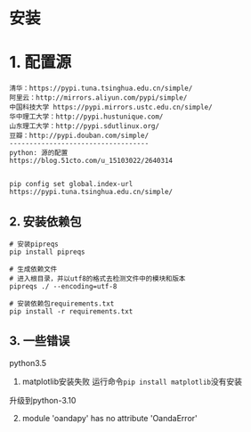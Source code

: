 # 安装

# 1. 配置源
```
清华：https://pypi.tuna.tsinghua.edu.cn/simple/
阿里云：http://mirrors.aliyun.com/pypi/simple/
中国科技大学 https://pypi.mirrors.ustc.edu.cn/simple/
华中理工大学：http://pypi.hustunique.com/
山东理工大学：http://pypi.sdutlinux.org/
豆瓣：http://pypi.douban.com/simple/
-----------------------------------
python: 源的配置
https://blog.51cto.com/u_15103022/2640314


pip config set global.index-url https://pypi.tuna.tsinghua.edu.cn/simple/
```

## 2. 安装依赖包
```
# 安装pipreqs
pip install pipreqs

# 生成依赖文件
# 进入根目录，并以utf8的格式去检测文件中的模块和版本
pipreqs ./ --encoding=utf-8

# 安装依赖包requirements.txt
pip install -r requirements.txt
```

## 3. 一些错误
python3.5
1. matplotlib安装失败
运行命令`pip install matplotlib`没有安装

升级到python-3.10

2. module 'oandapy' has no attribute 'OandaError'
